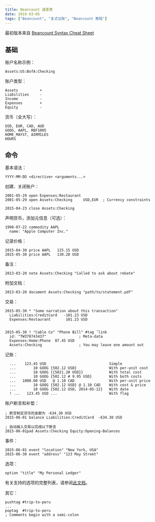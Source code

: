```yaml
---
title: Beancount 速查表
date: 2019-03-05
tags: ["Beancount", "复式记账", "Beancount 教程"]
---
```


最初版本来自 [Beancount Syntax Cheat Sheet](https://docs.google.com/document/d/1M4GwF6BkcXyVVvj4yXBJMX7YFXpxlxo95W6CpU3uWVc/edit#)

## 基础

账户名称示例：

```beancount
Assets:US:BofA:Checking
```

账户类型：

```beancount
Assets          +
Liabilities     -
Income          -
Expenses        +
Equity          -
```


货币（全大写）：

```beancount
USD, EUR, CAD, AUD
GOOG, AAPL, RBF1005
HOME_MAYST, AIRMILES
HOURS
```

## 命令

基本语法：

```beancount
YYYY-MM-DD <directive> <arguments...>
```

创建、关闭账户：

```beancount
2001-05-29 open Expenses:Restaurant
2001-05-29 open Assets:Checking     USD,EUR  ; Currency constraints

2015-04-23 close Assets:Checking
```

声明货币，添加元信息（可选）：

```beancount
1998-07-22 commodity AAPL
  name: "Apple Computer Inc."
```

记录价格：

```beancount
2015-04-30 price AAPL   125.15 USD
2015-05-30 price AAPL   130.28 USD
```

备注：

```beancount
2013-03-20 note Assets:Checking "Called to ask about rebate" 
```

附加文档：

```beancount
2013-03-20 document Assets:Checking "path/to/statement.pdf"
```

交易：

```beancount
2015-05-30 * "Some narration about this transaction"
  Liabilities:CreditCard   -101.23 USD
  Expenses:Restaurant       101.23 USD


2015-05-30 ! "Cable Co" "Phone Bill" #tag ˆlink
  id: "TW378743437"               ; Meta-data
  Expenses:Home:Phone  87.45 USD
  Assets:Checking                 ; You may leave one amount out
```

记账：

```beancount
  ...    123.45 USD                             Simple
  ...        10 GOOG {502.12 USD}               With per-unit cost
  ...        10 GOOG {{5021.20 USD}}            With total cost
  ...        10 GOOG {502.12 # 9.95 USD}        With both costs
  ...   1000.00 USD   @ 1.10 CAD                With per-unit price
  ...        10 GOOG {502.12 USD} @ 1.10 CAD    With cost & price
  ...        10 GOOG {502.12 USD, 2014-05-12}   With date 
  ! ...   123.45 USD ...                        With flag
```

账户断言和补垫：

```beancount
; 断言制定货币的金额为 -634.30 USD
2015-06-01 balance Liabilities:CreditCard  -634.30 USD 

; 自动插入交易以完成以下断言
2015-06-01pad Assets:Checking Equity:Opening-Balances
```

事件：

```beancount
2015-06-01 event "location" "New York, USA"
2015-06-30 event "address" "123 May Street"
```

选项：

```beancount
option "title" "My Personal Ledger"
```

有关支持的选项的完整列表，请参阅[此文档](http://furius.ca/beancount/doc/options)。

其它：

```beancount
pushtag #trip-to-peru
...
poptag  #trip-to-peru
; Comments begin with a semi-colon
```

